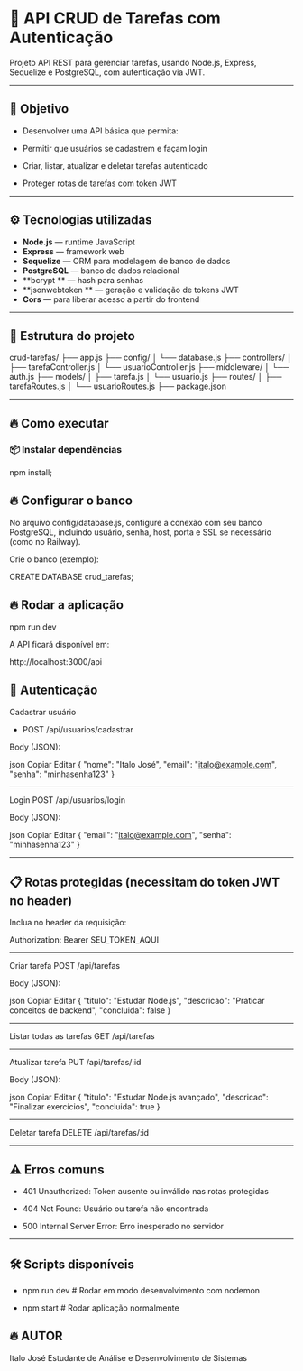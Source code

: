 # 📝 API CRUD de Tarefas com Autenticação
Projeto API REST para gerenciar tarefas, usando Node.js, Express, Sequelize e PostgreSQL, com autenticação via JWT.

---

## 🚀 Objetivo

- Desenvolver uma API básica que permita:

- Permitir que usuários se cadastrem e façam login

- Criar, listar, atualizar e deletar tarefas autenticado

- Proteger rotas de tarefas com token JWT


---

## ⚙️ Tecnologias utilizadas

- **Node.js** — runtime JavaScript
- **Express** — framework web
- **Sequelize** — ORM para modelagem de banco de dados
- **PostgreSQL** — banco de dados relacional
- **bcrypt ** — hash para senhas
- **jsonwebtoken ** — geração e validação de tokens JWT
- **Cors** — para liberar acesso a partir do frontend

---

## 📁 Estrutura do projeto

crud-tarefas/
├── app.js
├── config/
│   └── database.js
├── controllers/
│   ├── tarefaController.js
│   └── usuarioController.js
├── middleware/
│   └── auth.js
├── models/
│   ├── tarefa.js
│   └── usuario.js
├── routes/
│   ├── tarefaRoutes.js
│   └── usuarioRoutes.js
├── package.json


---

## 🔥 Como executar

### 📦 Instalar dependências

  npm install;


## 🔥 Configurar o banco

No arquivo config/database.js, configure a conexão com seu banco PostgreSQL, incluindo usuário, senha, host, porta e SSL se necessário (como no Railway).

Crie o banco (exemplo):

CREATE DATABASE crud_tarefas;

## 🔥 Rodar a aplicação

npm run dev

A API ficará disponível em:

http://localhost:3000/api

## 🔐 Autenticação

Cadastrar usuário
- POST /api/usuarios/cadastrar

Body (JSON):

json
Copiar
Editar
{
  "nome": "Italo José",
  "email": "italo@example.com",
  "senha": "minhasenha123"
}

---

Login
POST /api/usuarios/login

Body (JSON):

json
Copiar
Editar
{
  "email": "italo@example.com",
  "senha": "minhasenha123"
}

---

## 📋 Rotas protegidas (necessitam do token JWT no header)

Inclua no header da requisição:

Authorization: Bearer SEU_TOKEN_AQUI

---


Criar tarefa
POST /api/tarefas

Body (JSON):

json
Copiar
Editar
{
  "titulo": "Estudar Node.js",
  "descricao": "Praticar conceitos de backend",
  "concluida": false
}

---

Listar todas as tarefas
GET /api/tarefas

---

Atualizar tarefa
PUT /api/tarefas/:id

Body (JSON):

json
Copiar
Editar
{
  "titulo": "Estudar Node.js avançado",
  "descricao": "Finalizar exercícios",
  "concluida": true
}


---

Deletar tarefa
DELETE /api/tarefas/:id

---


## ⚠️ Erros comuns

- 401 Unauthorized: Token ausente ou inválido nas rotas protegidas

- 404 Not Found: Usuário ou tarefa não encontrada

- 500 Internal Server Error: Erro inesperado no servidor

---

## 🛠️ Scripts disponíveis

- npm run dev    # Rodar em modo desenvolvimento com nodemon

- npm start      # Rodar aplicação normalmente


## 🔥 AUTOR 

Italo José
Estudante de Análise e Desenvolvimento de Sistemas



